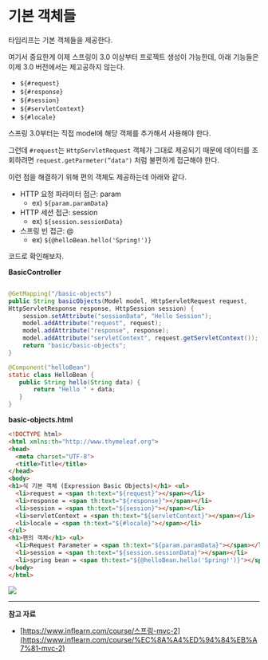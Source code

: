 # 기본 객체들

타임리프는 기본 객체들을 제공한다.

여기서 중요한게 이제 스프링이 3.0 이상부터 프로젝트 생성이 가능한데, 아래 기능들은 이제 3.0 버전에서는 제고공하지 않는다.

- `${#request}`
- `${#response}`
- `${#session}`
- `${#servletContext}`
- `${#locale}`

스프링 3.0부터는 직접 model에 해당 객체를 추가해서 사용해야 한다.

그런데 `#request`는 `HttpServletRequest` 객체가 그대로 제공되기 때문에 데이터를 조회하려면 `request.getParmeter(”data")` 처럼 불편하게 접근해야 한다.

이런 점을 해결하기 위해 편의 객체도 제공하는데 아래와 같다.

- HTTP 요청 파라미터 접근: param
    - ex) `${param.paramData}`
- HTTP 세션 접근: session
    - ex) `${session.sessionData}`
- 스프링 빈 접근: @
    - ex) `${@helloBean.hello('Spring!')}`

코드로 확인해보자.

**BasicController**

```java

@GetMapping("/basic-objects")
public String basicObjects(Model model, HttpServletRequest request,
HttpServletResponse response, HttpSession session) {
    session.setAttribute("sessionData", "Hello Session");
    model.addAttribute("request", request);
    model.addAttribute("response", response);
    model.addAttribute("servletContext", request.getServletContext());
    return "basic/basic-objects";
}

@Component("helloBean")
static class HelloBean {
   public String hello(String data) {
       return "Hello " + data;
   }
}
```

**basic-objects.html**

```html
<!DOCTYPE html>
<html xmlns:th="http://www.thymeleaf.org">
<head>
  <meta charset="UTF-8">
  <title>Title</title>
</head>
<body>
<h1>식 기본 객체 (Expression Basic Objects)</h1> <ul>
  <li>request = <span th:text="${request}"></span></li>
  <li>response = <span th:text="${response}"></span></li>
  <li>session = <span th:text="${session}"></span></li>
  <li>servletContext = <span th:text="${servletContext}"></span></li>
  <li>locale = <span th:text="${#locale}"></span></li>
</ul>
<h1>편의 객체</h1> <ul>
  <li>Request Parameter = <span th:text="${param.paramData}"></span></li>
  <li>session = <span th:text="${session.sessionData}"></span></li>
  <li>spring bean = <span th:text="${@helloBean.hello('Spring!')}"></span></li> </ul>
</body>
</html>
```

![](https://github.com/Heo-y-y/development-blog/assets/112863029/5c4eadd0-b83c-4d9f-9ab7-0fc765d72dbd)

---

**참고 자료**

- [https://www.inflearn.com/course/스프링-mvc-2](https://www.inflearn.com/course/%EC%8A%A4%ED%94%84%EB%A7%81-mvc-2)
